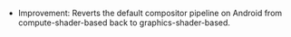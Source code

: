 - Improvement: Reverts the default compositor pipeline on Android from compute-shader-based back to graphics-shader-based.
